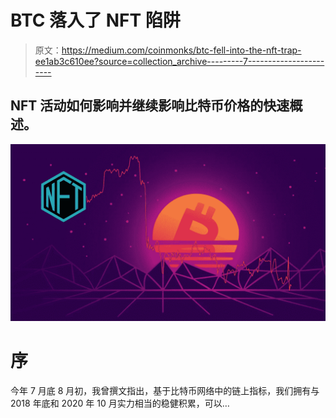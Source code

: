 # BTC 落入了 NFT 陷阱

> 原文：<https://medium.com/coinmonks/btc-fell-into-the-nft-trap-ee1ab3c610ee?source=collection_archive---------7----------------------->

## NFT 活动如何影响并继续影响比特币价格的快速概述。

![](img/ad3f97d74f70e96aaeb28aaac6c25e2b.png)

# 序

今年 7 月底 8 月初，我曾撰文指出，基于比特币网络中的链上指标，我们拥有与 2018 年底和 2020 年 10 月实力相当的稳健积累，可以…